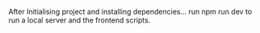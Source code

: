 After Initialising project and installing dependencies...
run npm run dev to run a local server and the frontend scripts.
